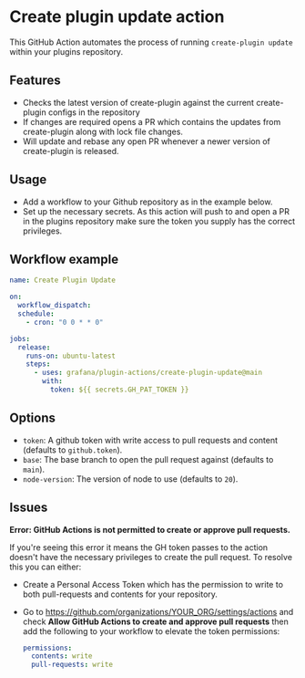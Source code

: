 # Create plugin update action

This GitHub Action automates the process of running `create-plugin update` within your plugins repository.

## Features

- Checks the latest version of create-plugin against the current create-plugin configs in the repository
- If changes are required opens a PR which contains the updates from create-plugin along with lock file changes.
- Will update and rebase any open PR whenever a newer version of create-plugin is released.

## Usage

- Add a workflow to your Github repository as in the example below.
- Set up the necessary secrets. As this action will push to and open a PR in the plugins repository make sure the token you supply has the correct privileges.

## Workflow example

```yaml
name: Create Plugin Update

on:
  workflow_dispatch:
  schedule:
    - cron: "0 0 * * 0"

jobs:
  release:
    runs-on: ubuntu-latest
    steps:
      - uses: grafana/plugin-actions/create-plugin-update@main
        with:
          token: ${{ secrets.GH_PAT_TOKEN }}
```

## Options

- `token`: A github token with write access to pull requests and content (defaults to `github.token`).
- `base`: The base branch to open the pull request against (defaults to `main`).
- `node-version`: The version of node to use (defaults to `20`).

## Issues

**Error: GitHub Actions is not permitted to create or approve pull requests.**

If you're seeing this error it means the GH token passes to the action doesn't have the necessary privileges to create the pull request. To resolve this you can either:

- Create a Personal Access Token which has the permission to write to both pull-requests and contents for your repository.
- Go to https://github.com/organizations/YOUR_ORG/settings/actions and check **Allow GitHub Actions to create and approve pull requests** then add the following to your workflow to elevate the token permissions:

  ```yaml
  permissions:
    contents: write
    pull-requests: write
  ```
